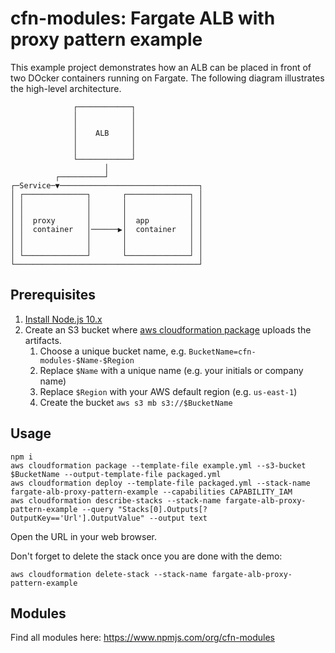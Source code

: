 # cfn-modules: Fargate ALB with proxy pattern example

This example project demonstrates how an ALB can be placed in front of two DOcker containers running on Fargate. The following diagram illustrates the high-level architecture.

```
              ┌────────────┐               
              │            │               
              │            │               
              │    ALB     │               
              │            │               
              │            │               
              └────────────┘               
                     │                     
          ┌──────────┘                     
┌─Service─▼───────────────────────────────┐
│ ┌──────────────┐       ┌──────────────┐ │
│ │              │       │              │ │
│ │              │       │              │ │
│ │  proxy       │       │  app         │ │
│ │  container   │──────▶│  container   │ │
│ │              │       │              │ │
│ │              │       │              │ │
│ └──────────────┘       └──────────────┘ │
└─────────────────────────────────────────┘
```

## Prerequisites

1. [Install Node.js 10.x](https://nodejs.org/)
2. Create an S3 bucket where [aws cloudformation package](https://docs.aws.amazon.com/cli/latest/reference/cloudformation/package.html) uploads the artifacts.
    1. Choose a unique bucket name, e.g. `BucketName=cfn-modules-$Name-$Region`
    2. Replace `$Name` with a unique name (e.g. your initials or company name)
    3. Replace `$Region` with your AWS default region (e.g. `us-east-1`)
    4. Create the bucket `aws s3 mb s3://$BucketName`

## Usage

```
npm i
aws cloudformation package --template-file example.yml --s3-bucket $BucketName --output-template-file packaged.yml
aws cloudformation deploy --template-file packaged.yml --stack-name fargate-alb-proxy-pattern-example --capabilities CAPABILITY_IAM
aws cloudformation describe-stacks --stack-name fargate-alb-proxy-pattern-example --query "Stacks[0].Outputs[?OutputKey=='Url'].OutputValue" --output text
```

Open the URL in your web browser.

Don't forget to delete the stack once you are done with the demo:

```
aws cloudformation delete-stack --stack-name fargate-alb-proxy-pattern-example
```

## Modules

Find all modules here: https://www.npmjs.com/org/cfn-modules
